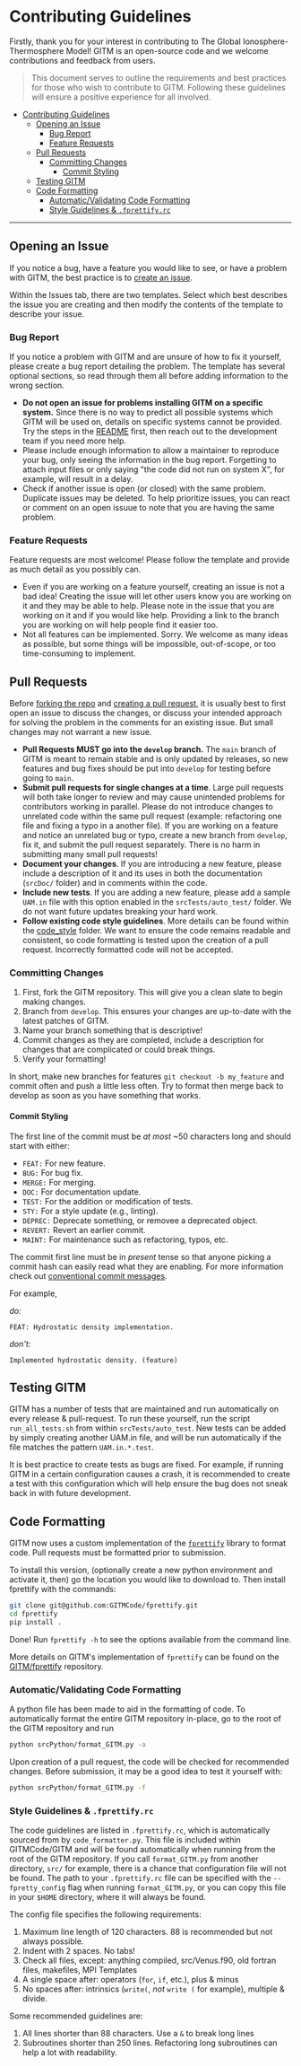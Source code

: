 # Contributing Guidelines

Firstly, thank you for your interest in contributing to The Global
Ionosphere-Thermosphere Model! GITM is an open-source code and we welcome contributions
and feedback from users.

> This document serves to outline the requirements and best practices for those who
wish to contribute to GITM. Following these guidelines will ensure a positive
experience for all involved.

- [Contributing Guidelines](#contributing-guidelines)
  - [Opening an Issue](#opening-an-issue)
    - [Bug Report](#bug-report)
    - [Feature Requests](#feature-requests)
  - [Pull Requests](#pull-requests)
    - [Committing Changes](#committing-changes)
      - [Commit Styling](#commit-styling)
  - [Testing GITM](#testing-gitm)
  - [Code Formatting](#code-formatting)
    - [Automatic/Validating Code Formatting](#automaticvalidating-code-formatting)
    - [Style Guidelines \& `.fprettify.rc`](#style-guidelines--fprettifyrc)

---

## Opening an Issue

If you notice a bug, have a feature you would like to see, or have a problem with GITM,
the best practice is to [create an issue](https://docs.github.com/en/issues/tracking-your-work-with-issues/creating-an-issue#creating-an-issue-from-a-repository).

Within the Issues tab, there are two templates. Select which best describes the issue you
are creating and then modify the contents of the template to describe your issue.

### Bug Report

If you notice a problem with GITM and are unsure of how to fix it yourself, please
create a bug report detailing the problem. The template has several optional sections,
so read through them all before adding information to the wrong section.

- **Do not open an issue for problems installing GITM on a specific system.** Since
there is no way to predict all possible systems which GITM will be used on, details on
specific systems cannot be provided. Try the steps in the [README](../README.md) first,
then reach out to the development team if you need more help.
- Please include enough information to allow a maintainer to reproduce your bug,
only seeing the information in the bug report. Forgetting to attach input files or
only saying "the code did not run on system X", for example, will result in a delay.
- Check if another issue is open (or closed) with the same problem. Duplicate issues
may be deleted. To help prioritize issues, you can react or comment on an open issuue
to note that you are having the same problem.

### Feature Requests

Feature requests are most welcome! Please follow the template and provide as much detail
as you possibly can.

- Even if you are working on a feature yourself, creating an issue is not a bad idea!
Creating the issue will let other users know you are working on it and they may be able
to help. Please note in the issue that you are working on it and if you would like
help. Providing a link to the branch you are working on will help people find it easier
too.
- Not all features can be implemented. Sorry. We welcome as many ideas as possible, but
some things will be impossible, out-of-scope, or too time-consuming to implement.

## Pull Requests

 Before [forking the repo](https://help.github.com/en/github/getting-started-with-github/fork-a-repo)
 and [creating a pull request](https://help.github.com/en/github/collaborating-with-issues-and-pull-requests/proposing-changes-to-your-work-with-pull-requests),
 it is usually best to first open an issue to discuss the changes, or discuss your
 intended approach for solving the problem in the comments for an existing issue.
 But small changes may not warrant a new issue.

- **Pull Requests MUST go into the `develop` branch.** The `main` branch of GITM is meant
to remain stable and is only updated by releases, so new features and bug fixes should be
put into `develop` for testing
before going to `main`.
- **Submit pull requests for single changes at a time**. Large pull requests will both
take longer to review and may cause unintended problems for contributors working in
parallel. Please do not introduce changes to unrelated code within the same pull request
(example: refactoring one file and fixing a typo in a another file). If you
are working on a feature and notice an unrelated bug or typo, create a new branch from
`develop`, fix it, and submit the pull request separately. There is no harm in
submitting many small pull requests!
- **Document your changes**. If you are introducing a new feature, please include
a description of it and its uses in both the documentation (`srcDoc/` folder) and
in comments within the code.
- **Include new tests**. If you are adding a new feature, please add a sample `UAM.in`
file with this option enabled in the `srcTests/auto_test/` folder. We do not want future updates
breaking your hard work.
- **Follow existing code style guidelines**. More details can be found within the
[code_style](../code_style/) folder. We want to ensure the code remains readable and
consistent, so code formatting is tested upon the creation of a pull request. Incorrectly
formatted code will not be accepted.

### Committing Changes

1. First, fork the GITM repository. This will give you a clean slate to begin making changes.
2. Branch from `develop`. This ensures your changes are up-to-date with the latest patches of GITM.
3. Name your branch something that is descriptive!
4. Commit changes as they are completed, include a description for changes that are complicated or could break things.
5. Verify your formatting!

In short, make new branches for features `git checkout -b my_feature` and commit
often and push a little less often. Try to format then merge back to develop as soon as
you have something that works.

#### Commit Styling

The first line of the commit must be *at most* ~50 characters long and
should start with either:

- `FEAT:` For new feature.
- `BUG:` For bug fix.
- `MERGE:` For merging.
- `DOC:` For documentation update.
- `TEST:` For the addition or modification of tests.
- `STY:` For a style update (e.g., linting).
- `DEPREC:` Deprecate something, or removee a deprecated object.
- `REVERT:` Revert an earlier commit.
- `MAINT:` For maintenance such as refactoring, typos, etc.

The commit first line must be in *present* tense so that anyone
picking a commit hash can easily read what they are enabling. For more
information check out [conventional commit
messages](https://www.conventionalcommits.org/en/v1.0.0/).

For example,

*do:*

```gh
FEAT: Hydrostatic density implementation.
```

*don't:*

```gh
Implemented hydrostatic density. (feature)
```

## Testing GITM

GITM has a number of tests that are maintained and run automatically on every
release & pull-request. To run these yourself, run the script `run_all_tests.sh`
from within `srcTests/auto_test`. New tests can be added by simply creating
another UAM.in file, and will be run automatically if the file matches the
pattern `UAM.in.*.test`.

It is best practice to create tests as bugs are fixed. For example, if running
GITM in a certain configuration causes a crash, it is recommended to create a
test with this configuration which will help ensure the bug does not sneak back
in with future development.

## Code Formatting

GITM now uses a custom implementation of the
[`fprettify`](https://github.com/GITMCode/fprettify) library to format code. Pull
requests must be formatted prior to submission.

To install this version, (optionally create a new python environment and activate it, then) go the location you would like to download to. Then install fprettify with the commands:

```sh
git clone git@github.com:GITMCode/fprettify.git
cd fprettify
pip install .
```

Done! Run `fprettify -h` to see the options available from the command line.

More details on GITM's implementation of `fprettify` can be found on the [GITM/fprettify](https://github.com/GITMCode/fprettify) repository.

### Automatic/Validating Code Formatting

A python file has been made to aid in the formatting of code. To automatically format the entire GITM repository in-place, go to the root of the GITM repository and run

```sh
python srcPython/format_GITM.py -a
```

Upon creation of a pull request, the code will be checked for recommended changes. Before
submission, it may be a good idea to test it yourself with:

```sh
python srcPython/format_GITM.py -f
```

### Style Guidelines & `.fprettify.rc`

The code guidelines are listed in `.fprettify.rc`, which is automatically sourced from by
`code_formatter.py`. This file is included within GITMCode/GITM and will be found
automatically when running from the root of the GITM repository. If you call `format_GITM.py`
from another directory, `src/` for example, there is a chance that configuration file will not
be found. The path to your `.fprettify.rc` file can be specified with the `--fpretty_config`
flag when running `format_GITM.py`, or you can copy this file in your `$HOME` directory, where
it will always be found.

The config file specifies the following requirements:

1. Maximum line length of 120 characters. 88 is recommended but not always possible.
2. Indent with 2 spaces. No tabs!
3. Check all files, except: anything compiled, src/Venus.f90, old fortran files, makefiles, MPI Templates
4. A single space after:  operators (`for`, `if`, etc.), plus & minus
5. No spaces after: intrinsics (`write(`, *not* `write (` for example), multiple & divide.

Some recommended guidelines are:

1. All lines shorter than 88 characters. Use a `&` to break long lines
2. Subroutines shorter than 250 lines. Refactoring long subroutines can help a lot with readability.
